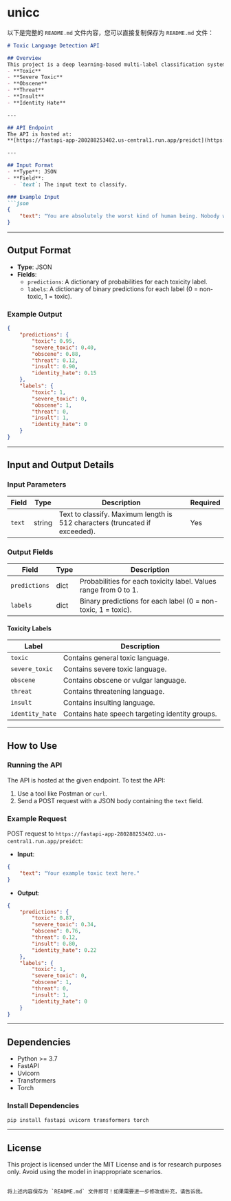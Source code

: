 # unicc
以下是完整的 `README.md` 文件内容，您可以直接复制保存为 `README.md` 文件：

```markdown
# Toxic Language Detection API

## Overview
This project is a deep learning-based multi-label classification system for detecting toxic language in text. The model accepts textual input and outputs predictions for the following toxicity labels:
- **Toxic**
- **Severe Toxic**
- **Obscene**
- **Threat**
- **Insult**
- **Identity Hate**

---

## API Endpoint
The API is hosted at:
**[https://fastapi-app-280288253402.us-central1.run.app/preidct](https://fastapi-app-280288253402.us-central1.run.app/preidct)**

---

## Input Format
- **Type**: JSON
- **Field**:
  - `text`: The input text to classify.

### Example Input
```json
{
    "text": "You are absolutely the worst kind of human being. Nobody wants to listen to your idiotic opinions."
}
```

---

## Output Format
- **Type**: JSON
- **Fields**:
  - `predictions`: A dictionary of probabilities for each toxicity label.
  - `labels`: A dictionary of binary predictions for each label (0 = non-toxic, 1 = toxic).

### Example Output
```json
{
    "predictions": {
        "toxic": 0.95,
        "severe_toxic": 0.40,
        "obscene": 0.88,
        "threat": 0.12,
        "insult": 0.90,
        "identity_hate": 0.15
    },
    "labels": {
        "toxic": 1,
        "severe_toxic": 0,
        "obscene": 1,
        "threat": 0,
        "insult": 1,
        "identity_hate": 0
    }
}
```

---

## Input and Output Details

### Input Parameters
| Field   | Type   | Description                                                                 | Required |
|---------|--------|-----------------------------------------------------------------------------|----------|
| `text`  | string | Text to classify. Maximum length is 512 characters (truncated if exceeded).| Yes      |

### Output Fields
| Field         | Type     | Description                                                    |
|---------------|----------|----------------------------------------------------------------|
| `predictions` | dict     | Probabilities for each toxicity label. Values range from 0 to 1.|
| `labels`      | dict     | Binary predictions for each label (0 = non-toxic, 1 = toxic).  |

#### Toxicity Labels
| Label             | Description                                    |
|-------------------|------------------------------------------------|
| `toxic`           | Contains general toxic language.               |
| `severe_toxic`    | Contains severe toxic language.                |
| `obscene`         | Contains obscene or vulgar language.           |
| `threat`          | Contains threatening language.                 |
| `insult`          | Contains insulting language.                   |
| `identity_hate`   | Contains hate speech targeting identity groups.|

---

## How to Use
### Running the API
The API is hosted at the given endpoint. To test the API:
1. Use a tool like Postman or `curl`.
2. Send a POST request with a JSON body containing the `text` field.

### Example Request
POST request to `https://fastapi-app-280288253402.us-central1.run.app/preidct`:
- **Input**:
```json
{
    "text": "Your example toxic text here."
}
```

- **Output**:
```json
{
    "predictions": {
        "toxic": 0.87,
        "severe_toxic": 0.34,
        "obscene": 0.76,
        "threat": 0.12,
        "insult": 0.80,
        "identity_hate": 0.22
    },
    "labels": {
        "toxic": 1,
        "severe_toxic": 0,
        "obscene": 1,
        "threat": 0,
        "insult": 1,
        "identity_hate": 0
    }
}
```

---

## Dependencies
- Python >= 3.7
- FastAPI
- Uvicorn
- Transformers
- Torch

### Install Dependencies
```bash
pip install fastapi uvicorn transformers torch
```

---

## License
This project is licensed under the MIT License and is for research purposes only. Avoid using the model in inappropriate scenarios.
```

将上述内容保存为 `README.md` 文件即可！如果需要进一步修改或补充，请告诉我。

